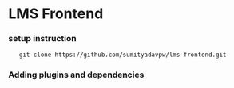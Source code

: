 # LMS Frontend

 ### setup instruction 

 ```
    git clone https://github.com/sumityadavpw/lms-frontend.git
 ```

 ### Adding plugins and dependencies

 